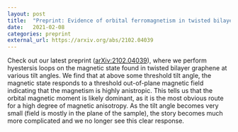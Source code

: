 ```yaml
---
layout: post
title:  "Preprint: Evidence of orbital ferromagnetism in twisted bilayer graphene aligned to hexagonal boron nitride"
date:   2021-02-08
categories: preprint
external_url: https://arxiv.org/abs/2102.04039
---
```

Check out our latest preprint ([arXiv:2102.04039](https://arxiv.org/abs/2102.04039)), where we perform hyestersis loops on the magnetic state found in twisted bilayer graphene at various tilt angles. We find that at above some threshold tilt angle, the magnetic state responds to a threshold out-of-plane magnetic field indicating that the magnetism is highly anistropic. This tells us that the orbital magnetic moment is likely dominant, as it is the most obvious route for a high degree of magnetic anisotropy. As the tilt angle becomes very small (field is mostly in the plane of the sample), the story becomes much more complicated and we no longer see this clear response.